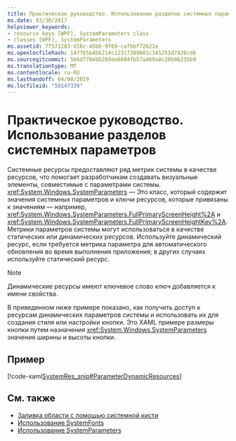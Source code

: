 ```yaml
---
title: Практическое руководство. Использование разделов системных параметров
ms.date: 03/30/2017
helpviewer_keywords:
- resource keys [WPF], SystemParameters class
- classes [WPF], SystemParameters
ms.assetid: 77571283-d16c-45bb-9f69-cafbbf72b21e
ms.openlocfilehash: 147f65b4bb214c12317309081c345251d7426cd6
ms.sourcegitcommit: 5b6d778ebb269ee6684fb57ad69a8c28b06235b9
ms.translationtype: MT
ms.contentlocale: ru-RU
ms.lasthandoff: 04/08/2019
ms.locfileid: "59147339"
---
```

# <a name="how-to-use-system-parameters-keys"></a>Практическое руководство. Использование разделов системных параметров
Системные ресурсы предоставляют ряд метрик системы в качестве ресурсов, что помогает разработчикам создавать визуальные элементы, совместимые с параметрами системы. <xref:System.Windows.SystemParameters> — Это класс, который содержит значения системных параметров и ключи ресурсов, которые привязаны к значениям — например, <xref:System.Windows.SystemParameters.FullPrimaryScreenHeight%2A> и <xref:System.Windows.SystemParameters.FullPrimaryScreenHeightKey%2A>. Метрики параметров системы могут использоваться в качестве статических или динамических ресурсов. Используйте динамический ресурс, если требуется метрика параметра для автоматического обновления во время выполнения приложения; в других случаях используйте статический ресурс.  
  
> [!NOTE]
>  Динамические ресурсы имеют ключевое слово *ключ* добавляется к имени свойства.  
  
 В приведенном ниже примере показано, как получить доступ к ресурсам динамических параметров системы и использовать их для создания стиля или настройки кнопки. Это XAML примере размеры кнопки путем назначения <xref:System.Windows.SystemParameters> значения ширины и высоты кнопки.  
  
## <a name="example"></a>Пример  
 [!code-xaml[SystemRes_snip#ParameterDynamicResources](~/samples/snippets/csharp/VS_Snippets_Wpf/SystemRes_snip/CSharp/MyApp.xaml#parameterdynamicresources)]  
  
## <a name="see-also"></a>См. также

- [Заливка области с помощью системной кисти](../graphics-multimedia/how-to-paint-an-area-with-a-system-brush.md)
- [Использование SystemFonts](how-to-use-systemfonts.md)
- [Использование SystemParameters](how-to-use-systemparameters.md)
